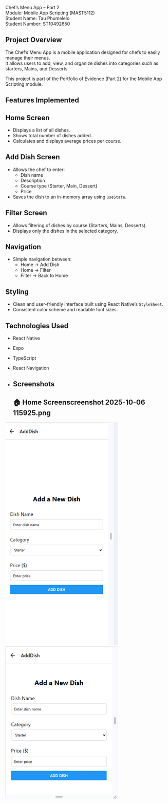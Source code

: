  Chef’s Menu App – Part 2  
Module: Mobile App Scripting (MAST5112)  
Student Name: Tau Phumelelo  
Student Number: ST10492650  



## Project Overview
The Chef’s Menu App is a mobile application designed for chefs to easily manage their menus.  
It allows users to add, view, and organize dishes into categories such as starters, Mains, and Desserts.  

This project is part of the Portfolio of Evidence (Part 2) for the Mobile App Scripting module.



##  Features Implemented
## Home Screen
- Displays a list of all dishes.  
- Shows total number of dishes added.  
- Calculates and displays average prices per course.  

## Add Dish Screen
- Allows the chef to enter:
  - Dish name  
  - Description  
  - Course type (Starter, Main, Dessert)  
  - Price  
- Saves the dish to an in-memory array using `useState`.

## Filter Screen
- Allows filtering of dishes by course (Starters, Mains, Desserts).  
- Displays only the dishes in the selected category.  

## Navigation
- Simple navigation between:
  - Home → Add Dish  
  - Home → Filter  
  - Filter → Back to Home  

## Styling
- Clean and user-friendly interface built using React Native’s `StyleSheet`.  
- Consistent color scheme and readable font sizes.



##  Technologies Used
- React Native
- Expo
- TypeScript 
- React Navigation

- ## Screenshots

  ## 🏠 Home Screenscreenshot 2025-10-06 115925.png
<img src="Screenshot 2025-10-06 121111.png" alt="Home Screen" width="350"/>
<img src="Screenshot 2025-10-06 175455.png" alt="Add Dish Screen" width="350"/>





